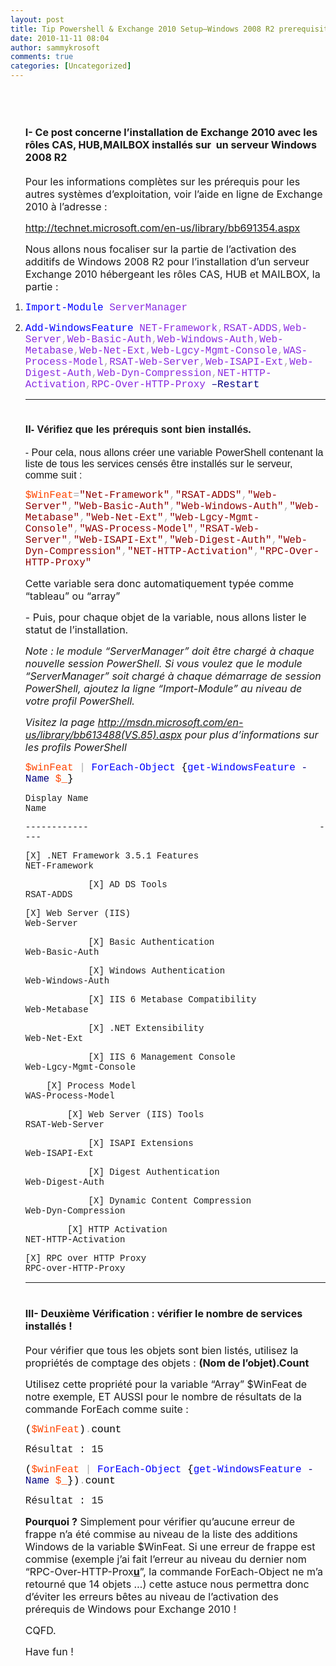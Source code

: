 ```yaml
---
layout: post
title: Tip Powershell & Exchange 2010 Setup–Windows 2008 R2 prerequisites–Check all required Windows Features are installed
date: 2010-11-11 08:04
author: sammykrosoft
comments: true
categories: [Uncategorized]
---
```

<ol><font size="3">&nbsp;</font>    <h1><font size="3"><strong>I- Ce post concerne l&rsquo;installation de Exchange 2010 avec les r&ocirc;les CAS, HUB,MAILBOX install&eacute;s sur&nbsp; un serveur Windows 2008 R2</strong></font></h1>    <p><font size="3">Pour les informations compl&egrave;tes sur les pr&eacute;requis pour les autres syst&egrave;mes d&rsquo;exploitation, voir l&rsquo;aide en ligne de Exchange 2010 &agrave; l&rsquo;adresse :</font></p>    <p><a title="http://technet.microsoft.com/en-us/library/bb691354.aspx" href="http://technet.microsoft.com/en-us/library/bb691354.aspx"><font size="3">http://technet.microsoft.com/en-us/library/bb691354.aspx</font></a></p>   <font size="3"></font>    <p><font size="3">Nous allons nous focaliser sur la partie de l&rsquo;activation des additifs de Windows 2008 R2 pour l&rsquo;installation d&rsquo;un serveur Exchange 2010 h&eacute;bergeant les r&ocirc;les CAS, HUB et MAILBOX, la partie :</font></p>   <font size="3"></font><font size="3"></font>    <ol></ol>    <li>     <p><font size="3"><font face="Courier New"><span style="color: #0000ff">Import-Module</span> <span style="color: #8a2be2">ServerManager</span></font></font></p>   </li>    <li>     <p><font size="3"><font face="Courier New"><span style="color: #0000ff">Add-WindowsFeature</span> <span style="color: #8a2be2">NET-Framework</span><span style="color: #a9a9a9">,</span><span style="color: #8a2be2">RSAT-ADDS</span><span style="color: #a9a9a9">,</span><span style="color: #8a2be2">Web-Server</span><span style="color: #a9a9a9">,</span><span style="color: #8a2be2">Web-Basic-Auth</span><span style="color: #a9a9a9">,</span><span style="color: #8a2be2">Web-Windows-Auth</span><span style="color: #a9a9a9">,</span><span style="color: #8a2be2">Web-Metabase</span><span style="color: #a9a9a9">,</span><span style="color: #8a2be2">Web-Net-Ext</span><span style="color: #a9a9a9">,</span><span style="color: #8a2be2">Web-Lgcy-Mgmt-Console</span><span style="color: #a9a9a9">,</span><span style="color: #8a2be2">WAS-Process-Model</span><span style="color: #a9a9a9">,</span><span style="color: #8a2be2">RSAT-Web-Server</span><span style="color: #a9a9a9">,</span><span style="color: #8a2be2">Web-ISAPI-Ext</span><span style="color: #a9a9a9">,</span><span style="color: #8a2be2">Web-Digest-Auth</span><span style="color: #a9a9a9">,</span><span style="color: #8a2be2">Web-Dyn-Compression</span><span style="color: #a9a9a9">,</span><span style="color: #8a2be2">NET-HTTP-Activation</span><span style="color: #a9a9a9">,</span><span style="color: #8a2be2">RPC-Over-HTTP-Proxy</span> <span style="color: #000080">&ndash;Restart</span></font></font></p>        <hr></li>    <ol></ol><font size="3" face="Times New Roman"></font><font size="3" face="Times New Roman"></font><font size="3" face="Arial"><strong></strong></font><h1><font size="3" face="Arial"><strong>II- V&eacute;rifiez que les pr&eacute;requis sont bien install&eacute;s.</strong></font></h1><p><font size="3" face="Arial">- Pour cela, nous allons cr&eacute;er une variable PowerShell contenant la liste de tous les services cens&eacute;s &ecirc;tre install&eacute;s sur le serveur, comme suit :</font></p><p><font size="3"><font face="Courier New"><span style="color: #ff4500">$WinFeat</span><span style="color: #a9a9a9">=</span><span style="color: #8b0000">"Net-Framework"</span><span style="color: #a9a9a9">,</span><span style="color: #8b0000">"RSAT-ADDS"</span><span style="color: #a9a9a9">,</span><span style="color: #8b0000">"Web-Server"</span><span style="color: #a9a9a9">,</span><span style="color: #8b0000">"Web-Basic-Auth"</span><span style="color: #a9a9a9">,</span><span style="color: #8b0000">"Web-Windows-Auth"</span><span style="color: #a9a9a9">,</span><span style="color: #8b0000">"Web-Metabase"</span><span style="color: #a9a9a9">,</span><span style="color: #8b0000">"Web-Net-Ext"</span><span style="color: #a9a9a9">,</span><span style="color: #8b0000">"Web-Lgcy-Mgmt-Console"</span><span style="color: #a9a9a9">,</span><span style="color: #8b0000">"WAS-Process-Model"</span><span style="color: #a9a9a9">,</span><span style="color: #8b0000">"RSAT-Web-Server"</span><span style="color: #a9a9a9">,</span><span style="color: #8b0000">"Web-ISAPI-Ext"</span><span style="color: #a9a9a9">,</span><span style="color: #8b0000">"Web-Digest-Auth"</span><span style="color: #a9a9a9">,</span><span style="color: #8b0000">"Web-Dyn-Compression"</span><span style="color: #a9a9a9">,</span><span style="color: #8b0000">"NET-HTTP-Activation"</span><span style="color: #a9a9a9">,</span><span style="color: #8b0000">"RPC-Over-HTTP-Proxy"</span></font></font></p><p><font size="3">Cette variable sera donc automatiquement typ&eacute;e comme &ldquo;tableau&rdquo; ou &ldquo;array&rdquo;</font></p><font size="3"></font><p><font size="3">- Puis, pour chaque objet de la variable, nous allons lister le statut de l&rsquo;installation.</font></p><p><font size="3"><em>Note : le module &ldquo;ServerManager&rdquo; doit &ecirc;tre charg&eacute; &agrave; chaque nouvelle session PowerShell. Si vous voulez que le module &ldquo;ServerManager&rdquo; soit charg&eacute; &agrave; chaque d&eacute;marrage de session PowerShell, ajoutez la ligne &ldquo;Import-Module&rdquo; au niveau de votre profil PowerShell. </em></font></p><p><font size="3"><em>Visitez la page </em><a title="http://msdn.microsoft.com/en-us/library/bb613488(VS.85).aspx" href="http://msdn.microsoft.com/en-us/library/bb613488(VS.85).aspx"><em>http://msdn.microsoft.com/en-us/library/bb613488(VS.85).aspx</em></a><em> pour plus d&rsquo;informations sur les profils PowerShell</em></font></p><font size="3"></font><p><font size="3"><font face="Courier New"><span style="color: #ff4500"></span></font></font></p><p><font size="3"><font face="Courier New"><span style="color: #ff4500">$winFeat</span> <span style="color: #a9a9a9">|</span> <span style="color: #0000ff">ForEach-Object</span> <span style="color: #000000">{</span><span style="color: #0000ff">get-WindowsFeature</span> <span style="color: #000080">-Name</span> <span style="color: #ff4500">$_</span><span style="color: #000000">}</span></font></font></p><font size="3"></font><p><font face="Courier New">Display Name&nbsp;&nbsp;&nbsp;&nbsp;&nbsp;&nbsp;&nbsp;&nbsp;&nbsp;&nbsp;&nbsp;&nbsp;&nbsp;&nbsp;&nbsp;&nbsp;&nbsp;&nbsp;&nbsp;&nbsp;&nbsp;&nbsp;&nbsp;&nbsp;&nbsp;&nbsp;&nbsp;&nbsp;&nbsp;&nbsp;&nbsp;&nbsp;&nbsp;&nbsp;&nbsp;&nbsp;&nbsp;&nbsp;&nbsp;&nbsp;&nbsp;&nbsp;&nbsp; Name </font></p><font face="Courier New">     <p>------------&nbsp;&nbsp;&nbsp;&nbsp;&nbsp;&nbsp;&nbsp;&nbsp;&nbsp;&nbsp;&nbsp;&nbsp;&nbsp;&nbsp;&nbsp;&nbsp;&nbsp;&nbsp;&nbsp;&nbsp;&nbsp;&nbsp;&nbsp;&nbsp;&nbsp;&nbsp;&nbsp;&nbsp;&nbsp;&nbsp;&nbsp;&nbsp;&nbsp;&nbsp;&nbsp;&nbsp;&nbsp;&nbsp;&nbsp;&nbsp;&nbsp;&nbsp;&nbsp; ---- </p>      <p>[X] .NET Framework 3.5.1 Features&nbsp;&nbsp;&nbsp;&nbsp;&nbsp;&nbsp;&nbsp;&nbsp;&nbsp;&nbsp;&nbsp;&nbsp;&nbsp;&nbsp;&nbsp;&nbsp;&nbsp;&nbsp;&nbsp;&nbsp;&nbsp;&nbsp; NET-Framework </p>      <p>&nbsp;&nbsp;&nbsp;&nbsp;&nbsp;&nbsp;&nbsp;&nbsp;&nbsp;&nbsp;&nbsp; [X] AD DS Tools&nbsp;&nbsp;&nbsp;&nbsp;&nbsp;&nbsp;&nbsp;&nbsp;&nbsp;&nbsp;&nbsp;&nbsp;&nbsp;&nbsp;&nbsp;&nbsp;&nbsp;&nbsp;&nbsp;&nbsp;&nbsp;&nbsp;&nbsp;&nbsp;&nbsp;&nbsp;&nbsp;&nbsp; RSAT-ADDS </p>      <p>[X] Web Server (IIS)&nbsp;&nbsp;&nbsp;&nbsp;&nbsp;&nbsp;&nbsp;&nbsp;&nbsp;&nbsp;&nbsp;&nbsp;&nbsp;&nbsp;&nbsp;&nbsp;&nbsp;&nbsp;&nbsp;&nbsp;&nbsp;&nbsp;&nbsp;&nbsp;&nbsp;&nbsp;&nbsp;&nbsp;&nbsp;&nbsp;&nbsp;&nbsp;&nbsp;&nbsp;&nbsp; Web-Server </p>      <p>&nbsp;&nbsp;&nbsp;&nbsp;&nbsp;&nbsp;&nbsp;&nbsp;&nbsp;&nbsp;&nbsp; [X] Basic Authentication&nbsp;&nbsp;&nbsp;&nbsp;&nbsp;&nbsp;&nbsp;&nbsp;&nbsp;&nbsp;&nbsp;&nbsp;&nbsp;&nbsp;&nbsp;&nbsp;&nbsp;&nbsp;&nbsp; Web-Basic-Auth </p>      <p>&nbsp;&nbsp;&nbsp;&nbsp;&nbsp;&nbsp;&nbsp;&nbsp;&nbsp;&nbsp;&nbsp; [X] Windows Authentication&nbsp;&nbsp;&nbsp;&nbsp;&nbsp;&nbsp;&nbsp;&nbsp;&nbsp;&nbsp;&nbsp;&nbsp;&nbsp;&nbsp;&nbsp;&nbsp;&nbsp; Web-Windows-Auth </p>      <p>&nbsp;&nbsp;&nbsp;&nbsp;&nbsp;&nbsp;&nbsp;&nbsp;&nbsp;&nbsp;&nbsp; [X] IIS 6 Metabase Compatibility&nbsp;&nbsp;&nbsp;&nbsp;&nbsp;&nbsp;&nbsp;&nbsp;&nbsp;&nbsp;&nbsp; Web-Metabase </p>      <p>&nbsp;&nbsp;&nbsp;&nbsp;&nbsp;&nbsp;&nbsp;&nbsp;&nbsp;&nbsp;&nbsp; [X] .NET Extensibility&nbsp;&nbsp;&nbsp;&nbsp;&nbsp;&nbsp;&nbsp;&nbsp;&nbsp;&nbsp;&nbsp;&nbsp;&nbsp;&nbsp;&nbsp;&nbsp;&nbsp;&nbsp;&nbsp;&nbsp;&nbsp; Web-Net-Ext </p>      <p>&nbsp;&nbsp;&nbsp;&nbsp;&nbsp;&nbsp;&nbsp;&nbsp;&nbsp;&nbsp;&nbsp; [X] IIS 6 Management Console&nbsp;&nbsp;&nbsp;&nbsp;&nbsp;&nbsp;&nbsp;&nbsp;&nbsp;&nbsp;&nbsp;&nbsp;&nbsp;&nbsp;&nbsp; Web-Lgcy-Mgmt-Console </p>      <p>&nbsp;&nbsp;&nbsp; [X] Process Model&nbsp;&nbsp;&nbsp;&nbsp;&nbsp;&nbsp;&nbsp;&nbsp;&nbsp;&nbsp;&nbsp;&nbsp;&nbsp;&nbsp;&nbsp;&nbsp;&nbsp;&nbsp;&nbsp;&nbsp;&nbsp;&nbsp;&nbsp;&nbsp;&nbsp;&nbsp;&nbsp;&nbsp;&nbsp;&nbsp;&nbsp;&nbsp;&nbsp;&nbsp; WAS-Process-Model </p>      <p>&nbsp;&nbsp;&nbsp;&nbsp;&nbsp;&nbsp;&nbsp; [X] Web Server (IIS) Tools&nbsp;&nbsp;&nbsp;&nbsp;&nbsp;&nbsp;&nbsp;&nbsp;&nbsp;&nbsp;&nbsp;&nbsp;&nbsp;&nbsp;&nbsp;&nbsp;&nbsp;&nbsp;&nbsp;&nbsp;&nbsp; RSAT-Web-Server </p>      <p>&nbsp;&nbsp;&nbsp;&nbsp;&nbsp;&nbsp;&nbsp;&nbsp;&nbsp;&nbsp;&nbsp; [X] ISAPI Extensions&nbsp;&nbsp;&nbsp;&nbsp;&nbsp;&nbsp;&nbsp;&nbsp;&nbsp;&nbsp;&nbsp;&nbsp;&nbsp;&nbsp;&nbsp;&nbsp;&nbsp;&nbsp;&nbsp;&nbsp;&nbsp;&nbsp;&nbsp; Web-ISAPI-Ext </p>      <p>&nbsp;&nbsp;&nbsp;&nbsp;&nbsp;&nbsp;&nbsp;&nbsp;&nbsp;&nbsp;&nbsp; [X] Digest Authentication&nbsp;&nbsp;&nbsp;&nbsp;&nbsp;&nbsp;&nbsp;&nbsp;&nbsp;&nbsp;&nbsp;&nbsp;&nbsp;&nbsp;&nbsp;&nbsp;&nbsp;&nbsp; Web-Digest-Auth </p>      <p>&nbsp;&nbsp;&nbsp;&nbsp;&nbsp;&nbsp;&nbsp;&nbsp;&nbsp;&nbsp;&nbsp; [X] Dynamic Content Compression&nbsp;&nbsp;&nbsp;&nbsp;&nbsp;&nbsp;&nbsp;&nbsp;&nbsp;&nbsp;&nbsp;&nbsp; Web-Dyn-Compression </p>      <p>&nbsp;&nbsp;&nbsp;&nbsp;&nbsp;&nbsp;&nbsp; [X] HTTP Activation&nbsp;&nbsp;&nbsp;&nbsp;&nbsp;&nbsp;&nbsp;&nbsp;&nbsp;&nbsp;&nbsp;&nbsp;&nbsp;&nbsp;&nbsp;&nbsp;&nbsp;&nbsp;&nbsp;&nbsp;&nbsp;&nbsp;&nbsp;&nbsp;&nbsp;&nbsp;&nbsp;&nbsp; NET-HTTP-Activation </p>      <p><font face="Courier New">[X] RPC over HTTP Proxy&nbsp;&nbsp;&nbsp;&nbsp;&nbsp;&nbsp;&nbsp;&nbsp;&nbsp;&nbsp;&nbsp;&nbsp;&nbsp;&nbsp;&nbsp;&nbsp;&nbsp;&nbsp;&nbsp;&nbsp;&nbsp;&nbsp;&nbsp;&nbsp;&nbsp;&nbsp;&nbsp;&nbsp;&nbsp;&nbsp;&nbsp;&nbsp; RPC-over-HTTP-Proxy</font></p>   </font><font size="3"></font><font size="3"><strong></strong></font><font size="3"><strong></strong></font><hr><h1><font size="3"><strong>III- Deuxi&egrave;me V&eacute;rification : v&eacute;rifier le nombre de services install&eacute;s !</strong></font></h1><p><font size="3">Pour v&eacute;rifier que tous les objets sont bien list&eacute;s, utilisez la propri&eacute;t&eacute;s de comptage des objets : <strong>(Nom de l&rsquo;objet).Count</strong></font></p><p><font size="3">Utilisez cette propri&eacute;t&eacute; pour la variable &ldquo;Array&rdquo; $WinFeat de notre exemple, ET AUSSI pour le nombre de r&eacute;sultats de la commande ForEach comme suite :</font></p><p><font size="3"><font face="Courier New"><span style="color: #000000">(</span><span style="color: #ff4500">$WinFeat</span><span style="color: #000000">)</span><span style="color: #a9a9a9">.</span><span style="color: #000000">count</span></font></font></p><p><font size="3" face="Courier New">R&eacute;sultat : 15</font></p><p><font size="3"><font face="Courier New"><span style="color: #000000">(</span><span style="color: #ff4500">$winFeat</span> <span style="color: #a9a9a9">|</span> <span style="color: #0000ff">ForEach-Object</span> <span style="color: #000000">{</span><span style="color: #0000ff">get-WindowsFeature</span> <span style="color: #000080">-Name</span> <span style="color: #ff4500">$_</span><span style="color: #000000">}</span><span style="color: #000000">)</span><span style="color: #a9a9a9">.</span><span style="color: #000000">count</span></font></font></p><p><font size="3" face="Courier New">R&eacute;sultat : 15</font></p><p><font size="3" face="Courier New"></font></p><font size="3"></font><font size="3"></font><font size="3"></font><p><font size="3"><strong>Pourquoi ?</strong> Simplement pour v&eacute;rifier qu&rsquo;aucune erreur de frappe n&rsquo;a &eacute;t&eacute; commise au niveau de la liste des additions Windows de la variable $WinFeat. Si une erreur de frappe est commise (exemple j&rsquo;ai fait l&rsquo;erreur au niveau du dernier nom &ldquo;RPC-Over-HTTP-Prox<strong><u>u</u></strong>&rdquo;, la commande ForEach-Object ne m&rsquo;a retourn&eacute; que 14 objets &hellip;) cette astuce nous permettra donc d&rsquo;&eacute;viter les erreurs b&ecirc;tes au niveau de l&rsquo;activation des pr&eacute;requis de Windows pour Exchange 2010 !</font></p><p><font size="3">CQFD.</font></p><font size="3"></font><p><font size="3">Have fun !</font></p></ol>


